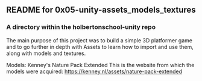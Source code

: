 ## README for 0x05-unity-assets_models_textures ##
### A directory within the holbertonschool-unity repo ###

The main purpose of this project was to build a simple 3D platformer game and to go further in depth with Assets to learn how to import and use them, along with models and textures.

Models: Kenney's Nature Pack Extended
This is the website from which the models were acquired: https://kenney.nl/assets/nature-pack-extended
